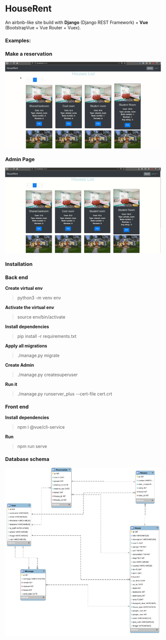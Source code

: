 # HouseRent
An airbnb-like site build with **Django** (Django REST Framework)  + **Vue** (BootstrapVue + Vue Router + Vuex).

### Examples:

### Make a reservation

![reserve](https://github.com/spno77/HouseRent/blob/master/backend/media/reserve.gif)

### Admin Page

![admin](https://github.com/spno77/HouseRent/blob/master/backend/media/admin.gif)


### Installation

### Back end

**Create virtual env**
> python3 -m venv env	

**Activate the virtual env**
> source env/bin/activate

**Install dependencies**
> pip install -r requirements.txt

**Apply all migrations**
> ./manage.py migrate

**Create Admin**
> ./manage.py createsuperuser

**Run it**
> ./manage.py runserver_plus --cert-file cert.crt

### Front end

**Install dependencies**
> npm i @vue/cli-service

**Run**
> npm run serve

### Database schema

![schema](https://github.com/spno77/HouseRent/blob/master/backend/media/schema.png)